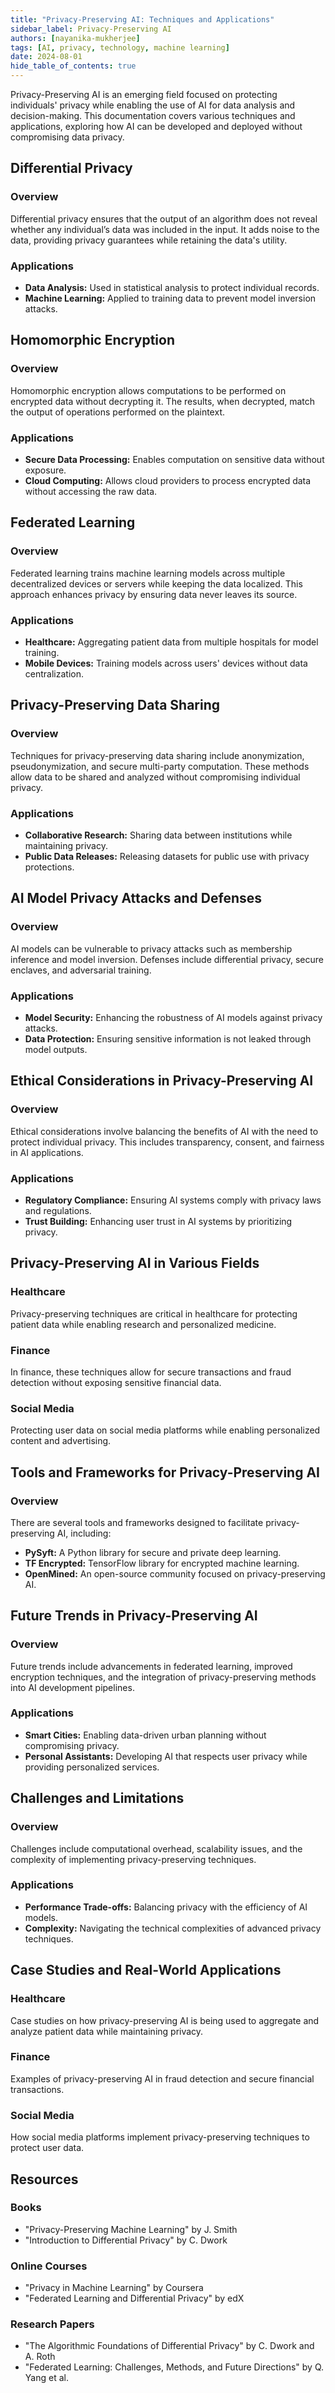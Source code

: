 ```yaml
---
title: "Privacy-Preserving AI: Techniques and Applications"
sidebar_label: Privacy-Preserving AI
authors: [nayanika-mukherjee]
tags: [AI, privacy, technology, machine learning]
date: 2024-08-01
hide_table_of_contents: true
---
```


Privacy-Preserving AI is an emerging field focused on protecting individuals' privacy while enabling the use of AI for data analysis and decision-making. This documentation covers various techniques and applications, exploring how AI can be developed and deployed without compromising data privacy.

<!-- truncate -->

## Differential Privacy

### Overview

Differential privacy ensures that the output of an algorithm does not reveal whether any individual’s data was included in the input. It adds noise to the data, providing privacy guarantees while retaining the data's utility.

### Applications

- **Data Analysis:** Used in statistical analysis to protect individual records.
- **Machine Learning:** Applied to training data to prevent model inversion attacks.

## Homomorphic Encryption

### Overview

Homomorphic encryption allows computations to be performed on encrypted data without decrypting it. The results, when decrypted, match the output of operations performed on the plaintext.

### Applications

- **Secure Data Processing:** Enables computation on sensitive data without exposure.
- **Cloud Computing:** Allows cloud providers to process encrypted data without accessing the raw data.

## Federated Learning

### Overview

Federated learning trains machine learning models across multiple decentralized devices or servers while keeping the data localized. This approach enhances privacy by ensuring data never leaves its source.

### Applications

- **Healthcare:** Aggregating patient data from multiple hospitals for model training.
- **Mobile Devices:** Training models across users' devices without data centralization.

## Privacy-Preserving Data Sharing

### Overview

Techniques for privacy-preserving data sharing include anonymization, pseudonymization, and secure multi-party computation. These methods allow data to be shared and analyzed without compromising individual privacy.

### Applications

- **Collaborative Research:** Sharing data between institutions while maintaining privacy.
- **Public Data Releases:** Releasing datasets for public use with privacy protections.

## AI Model Privacy Attacks and Defenses

### Overview

AI models can be vulnerable to privacy attacks such as membership inference and model inversion. Defenses include differential privacy, secure enclaves, and adversarial training.

### Applications

- **Model Security:** Enhancing the robustness of AI models against privacy attacks.
- **Data Protection:** Ensuring sensitive information is not leaked through model outputs.

## Ethical Considerations in Privacy-Preserving AI

### Overview

Ethical considerations involve balancing the benefits of AI with the need to protect individual privacy. This includes transparency, consent, and fairness in AI applications.

### Applications

- **Regulatory Compliance:** Ensuring AI systems comply with privacy laws and regulations.
- **Trust Building:** Enhancing user trust in AI systems by prioritizing privacy.

## Privacy-Preserving AI in Various Fields

### Healthcare

Privacy-preserving techniques are critical in healthcare for protecting patient data while enabling research and personalized medicine.

### Finance

In finance, these techniques allow for secure transactions and fraud detection without exposing sensitive financial data.

### Social Media

Protecting user data on social media platforms while enabling personalized content and advertising.

## Tools and Frameworks for Privacy-Preserving AI

### Overview

There are several tools and frameworks designed to facilitate privacy-preserving AI, including:

- **PySyft:** A Python library for secure and private deep learning.
- **TF Encrypted:** TensorFlow library for encrypted machine learning.
- **OpenMined:** An open-source community focused on privacy-preserving AI.

## Future Trends in Privacy-Preserving AI

### Overview

Future trends include advancements in federated learning, improved encryption techniques, and the integration of privacy-preserving methods into AI development pipelines.

### Applications

- **Smart Cities:** Enabling data-driven urban planning without compromising privacy.
- **Personal Assistants:** Developing AI that respects user privacy while providing personalized services.

## Challenges and Limitations

### Overview

Challenges include computational overhead, scalability issues, and the complexity of implementing privacy-preserving techniques.

### Applications

- **Performance Trade-offs:** Balancing privacy with the efficiency of AI models.
- **Complexity:** Navigating the technical complexities of advanced privacy techniques.

## Case Studies and Real-World Applications

### Healthcare

Case studies on how privacy-preserving AI is being used to aggregate and analyze patient data while maintaining privacy.

### Finance

Examples of privacy-preserving AI in fraud detection and secure financial transactions.

### Social Media

How social media platforms implement privacy-preserving techniques to protect user data.

## Resources

### Books

- "Privacy-Preserving Machine Learning" by J. Smith
- "Introduction to Differential Privacy" by C. Dwork

### Online Courses

- "Privacy in Machine Learning" by Coursera
- "Federated Learning and Differential Privacy" by edX

### Research Papers

- "The Algorithmic Foundations of Differential Privacy" by C. Dwork and A. Roth
- "Federated Learning: Challenges, Methods, and Future Directions" by Q. Yang et al.
